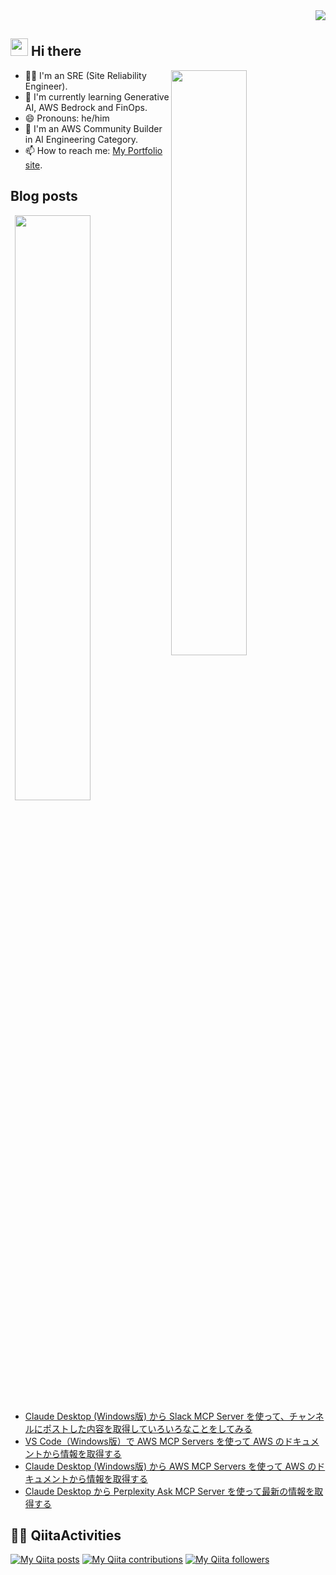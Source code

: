 <div align="right">
  <img src="https://komarev.com/ghpvc/?username=revsystem" />
</div>

## <img src="https://media.giphy.com/media/hvRJCLFzcasrR4ia7z/giphy.gif" width="28"> Hi there

<p><img align="right" width="49%" src="https://github-readme-stats.vercel.app/api?username=revsystem&theme=vue-dark&show_icons=true&locale=en&layout=compact" /></p>

- 🧑‍💻 I'm an SRE (Site Reliability Engineer).
- 🌱 I'm currently learning Generative AI, AWS Bedrock and FinOps.
- 😄 Pronouns: he/him
- 🔭 I'm an AWS Community Builder in AI Engineering Category.
- 📫 How to reach me: [My Portfolio site](https://rev-system.net).

## Blog posts

<p><img align="right" width="49%" src="https://github-readme-stats.vercel.app/api/top-langs/?username=revsystem&theme=vue-dark&layout=compact" /></p>

<!-- BLOG-POST-LIST:START -->
- [Claude Desktop &lpar;Windows版&rpar; から Slack MCP Server を使って、チャンネルにポストした内容を取得していろいろなことをしてみる](https://qiita.com/revsystem/items/b7904fc53a72ef3ba02a)
- [VS Code（Windows版）で AWS MCP Servers を使って AWS のドキュメントから情報を取得する](https://qiita.com/revsystem/items/911999b174dc5f3cf29d)
- [Claude Desktop &lpar;Windows版&rpar; から AWS MCP Servers を使って AWS のドキュメントから情報を取得する](https://qiita.com/revsystem/items/1e4c738ecaeacb7f133d)
- [Claude Desktop から Perplexity Ask MCP Server を使って最新の情報を取得する](https://qiita.com/revsystem/items/1e87004f603e46da1c67)
<!-- BLOG-POST-LIST:END -->

## 🏃‍♀️ QiitaActivities

[![My Qiita posts](https://qiita-badge.apiapi.app/s/revsystem/posts.svg)](http://qiita.com/revsystem) [![My Qiita contributions](https://qiita-badge.apiapi.app/s/revsystem/contributions.svg)](http://qiita.com/revsystem) [![My Qiita followers](https://qiita-badge.apiapi.app/s/revsystem/followers.svg)](http://qiita.com/revsystem)
